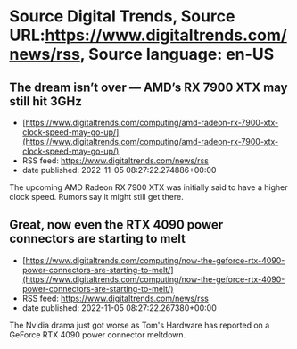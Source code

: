 # Source Digital Trends, Source URL:https://www.digitaltrends.com/news/rss, Source language: en-US

## The dream isn’t over — AMD’s RX 7900 XTX may still hit 3GHz
 - [https://www.digitaltrends.com/computing/amd-radeon-rx-7900-xtx-clock-speed-may-go-up/](https://www.digitaltrends.com/computing/amd-radeon-rx-7900-xtx-clock-speed-may-go-up/)
 - RSS feed: https://www.digitaltrends.com/news/rss
 - date published: 2022-11-05 08:27:22.274886+00:00

The upcoming AMD Radeon RX 7900 XTX was initially said to have a higher clock speed. Rumors say it might still get there.

## Great, now even the RTX 4090 power connectors are starting to melt
 - [https://www.digitaltrends.com/computing/now-the-geforce-rtx-4090-power-connectors-are-starting-to-melt/](https://www.digitaltrends.com/computing/now-the-geforce-rtx-4090-power-connectors-are-starting-to-melt/)
 - RSS feed: https://www.digitaltrends.com/news/rss
 - date published: 2022-11-05 08:27:22.267380+00:00

The Nvidia drama just got worse as Tom's Hardware has reported on a GeForce RTX 4090 power connector meltdown.
